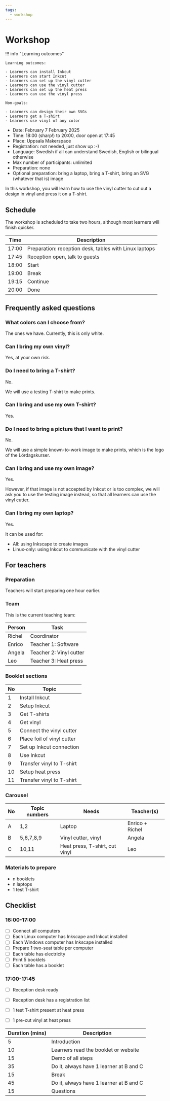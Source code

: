 ```yaml
---
tags:
  - workshop
---
```


# Workshop

!!! info "Learning outcomes"

    Learning outcomes:

    - Learners can install Inkcut
    - Learners can start Inkcut
    - Learners can set up the vinyl cutter
    - Learners can use the vinyl cutter
    - Learners can set up the heat press
    - Learners can use the vinyl press

    Non-goals:

    - Learners can design their own SVGs
    - Learners get a T-shirt
    - Learners use vinyl of any color

- Date: February 7 February 2025
- Time: 18:00 (sharp!) to 20:00, door open at 17:45
- Place: Uppsala Makerspace
- Registration: not needed, just show up :-)
- Language: Swedish if all can understand Swedish,
  English or bilingual otherwise
- Max number of participants: unlimited
- Preparation: none
- Optional preparation: bring a laptop, bring a T-shirt,
  bring an SVG (whatever that is) image

In this workshop, you will learn how to use the vinyl cutter
to cut out a design in vinyl and press it on a T-shirt.

## Schedule

The workshop is scheduled to take two hours, although
most learners will finish quicker.

Time |Description
-----|-----------
17:00|Preparation: reception desk, tables with Linux laptops
17:45|Reception open, talk to guests
18:00|Start
19:00|Break
19:15|Continue
20:00|Done

## Frequently asked questions

### What colors can I choose from?

The ones we have. Currently, this is only white.

### Can I bring my own vinyl?

Yes, at your own risk.

### Do I need to bring a T-shirt?

No.

We will use a testing T-shirt to make prints.

### Can I bring and use my own T-shirt?

Yes.

### Do I need to bring a picture that I want to print?

No.

We will use a simple known-to-work image to make prints,
which is the logo of the Lördagskurser.

### Can I bring and use my own image?

Yes.

However, if that image is not accepted by Inkcut or is too complex,
we will ask you to use the testing image instead, so that all
learners can use the vinyl cutter.

### Can I bring my own laptop?

Yes.

It can be used for:

- All: using Inkscape to create images
- Linux-only: using Inkcut to communicate with the vinyl cutter

## For teachers

### Preparation

Teachers will start preparing one hour earlier.

### Team

This is the current teaching team:

Person|Task
------|-----------
Richel|Coordinator
Enrico|Teacher 1: Software
Angela|Teacher 2: Vinyl cutter
Leo   |Teacher 3: Heat press

### Booklet sections

No|Topic
--|---------------------------
1 |Install Inkcut
2 |Setup Inkcut
3 |Get T-shirts
4 |Get vinyl
5 |Connect the vinyl cutter
6 |Place foil of vinyl cutter
7 |Set up Inkcut connection
8 |Use Inkcut
9 |Transfer vinyl to T-shirt
10|Setup heat press
11|Transfer vinyl to T-shirt

### Carousel

No|Topic numbers|Needs                         |Teacher(s)
--|-------------|------------------------------|--------
A |1,2          |Laptop                        |Enrico + Richel
B |5,6,7,8,9    |Vinyl cutter, vinyl           |Angela
C |10,11        |Heat press, T-shirt, cut vinyl|Leo

### Materials to prepare

- n booklets
- n laptops
- 1 test T-shirt

## Checklist

### 16:00-17:00

- [ ] Connect all computers
- [ ] Each Linux computer has Inkscape and Inkcut installed
- [ ] Each Windows computer has Inkscape installed
- [ ] Prepare 1 two-seat table per computer
- [ ] Each table has electricity
- [ ] Print 5 booklets
- [ ] Each table has a booklet

### 17:00-17:45

- [ ] Reception desk ready
- [ ] Reception desk has a registration list
- [ ] 1 test T-shirt present at heat press
- [ ] 1 pre-cut vinyl at heat press


Duration (mins)|Description
---------------|-----------------------------------------------
5              |Introduction
10             |Learners read the booklet or website
15             |Demo of all steps
35             |Do it, always have 1 learner at B and C
15             |Break
45             |Do it, always have 1 learner at B and C
15             |Questions
